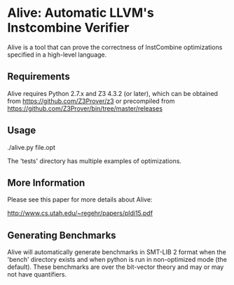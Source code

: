 Alive: Automatic LLVM's Instcombine Verifier
============================================

Alive is a tool that can prove the correctness of InstCombine optimizations
specified in a high-level language.


Requirements
------------
Alive requires Python 2.7.x and Z3 4.3.2 (or later), which can be obtained
from https://github.com/Z3Prover/z3 or
precompiled from https://github.com/Z3Prover/bin/tree/master/releases


Usage
-----
  ./alive.py file.opt

The 'tests' directory has multiple examples of optimizations.


More Information
----------------

Please see this paper for more details about Alive:

  http://www.cs.utah.edu/~regehr/papers/pldi15.pdf


Generating Benchmarks
---------------------
Alive will automatically generate benchmarks in SMT-LIB 2 format when the
'bench' directory exists and when python is run in non-optimized mode (the
default).
These benchmarks are over the bit-vector theory and may or may not have
quantifiers.
